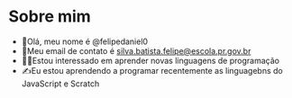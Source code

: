 # Sobre mim

- 👋Olá, meu nome é @felipedaniel0
- 📩Meu email de contato é silva.batista.felipe@escola.pr.gov.br
- 👨‍🎓Estou interessado em aprender novas linguagens de programação
- ✍Eu estou aprendendo a programar recentemente as linguagebns do JavaScript e Scratch
